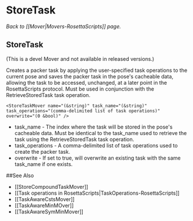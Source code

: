 # StoreTask
*Back to [[Mover|Movers-RosettaScripts]] page.*
## StoreTask

(This is a devel Mover and not available in released versions.)

<!--- BEGIN_INTERNAL -->
Creates a packer task by applying the user-specified task operations to the current pose and saves the packer task in the pose's cacheable data, allowing the task to be accessed, unchanged, at a later point in the RosettaScripts protocol. Must be used in conjunction with the RetrieveStoredTask task operation.

    <StoreTaskMover name="(&string)" task_name="(&string)" task_operations="(comma-delimited list of task operations)" overwrite="(0 &bool)" />

-   task\_name - The index where the task will be stored in the pose's cacheable data. Must be identical to the task\_name used to retrieve the task using the RetrieveStoredTask task operation.
-   task\_operations - A comma-delimited list of task operations used to create the packer task.
-   overwrite - If set to true, will overwrite an existing task with the same task\_name if one exists.

<!--- END_INTERNAL --> 

##See Also

* [[StoreCompoundTaskMover]]
* [[Task operations in RosettaScripts|TaskOperations-RosettaScripts]]
* [[TaskAwareCstsMover]]
* [[TaskAwareMinMOver]]
* [[TaskAwareSymMinMover]]
